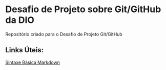 # Desafio de Projeto sobre Git/GitHub da DIO
Repositório criado para o Desafio de Projeto Git/GitHub

## Links Úteis:
[Sintaxe Básica Markdown](https://www.markdownguide.org/basic-syntax/)

